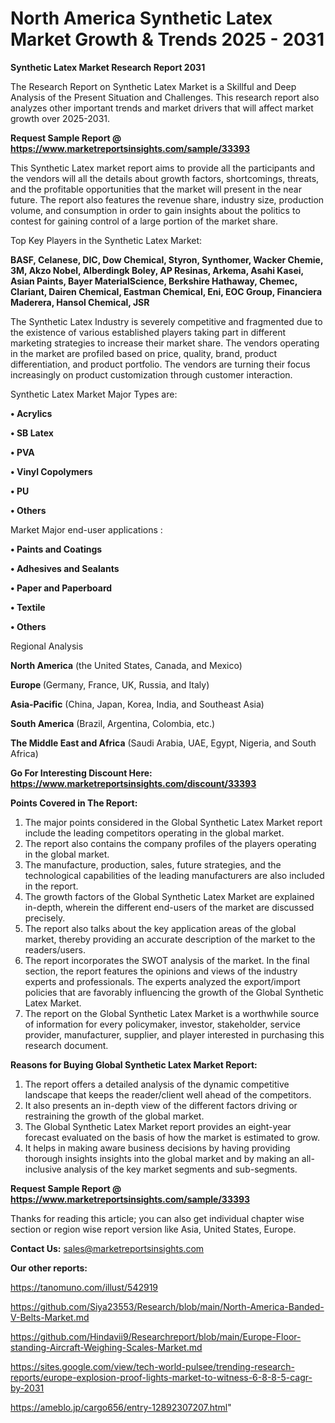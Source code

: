 # North America Synthetic Latex Market Growth & Trends 2025 - 2031

<strong>Synthetic Latex Market Research Report 2031</strong>

The Research Report on Synthetic Latex Market is a Skillful and Deep Analysis of the Present Situation and Challenges. This research report also analyzes other important trends and market drivers that will affect market growth over 2025-2031.

<strong>Request Sample Report @ <a href=https://www.marketreportsinsights.com/sample/33393>https://www.marketreportsinsights.com/sample/33393</a></strong>

This Synthetic Latex market report aims to provide all the participants and the vendors will all the details about growth factors, shortcomings, threats, and the profitable opportunities that the market will present in the near future. The report also features the revenue share, industry size, production volume, and consumption in order to gain insights about the politics to contest for gaining control of a large portion of the market share.

Top Key Players in the Synthetic Latex Market:

<strong>BASF, Celanese, DIC, Dow Chemical, Styron, Synthomer, Wacker Chemie, 3M, Akzo Nobel, Alberdingk Boley, AP Resinas, Arkema, Asahi Kasei, Asian Paints, Bayer MaterialScience, Berkshire Hathaway, Chemec, Clariant, Dairen Chemical, Eastman Chemical, Eni, EOC Group, Financiera Maderera, Hansol Chemical, JSR</strong>

The Synthetic Latex Industry is severely competitive and fragmented due to the existence of various established players taking part in different marketing strategies to increase their market share. The vendors operating in the market are profiled based on price, quality, brand, product differentiation, and product portfolio. The vendors are turning their focus increasingly on product customization through customer interaction.

Synthetic Latex Market Major Types are:

<strong>•  Acrylics

•  SB Latex

•  PVA

•  Vinyl Copolymers

•  PU

•  Others</strong>

Market Major end-user applications :

<strong>•  Paints and Coatings

•  Adhesives and Sealants

•  Paper and Paperboard

•  Textile

•  Others</strong>

Regional Analysis

</u><strong><b>North America</b></strong> (the United States, Canada, and Mexico)

<strong><b>Europe </b></strong>(Germany, France, UK, Russia, and Italy)

<strong><b>Asia-Pacific</b></strong> (China, Japan, Korea, India, and Southeast Asia)

<strong><b>South America</b></strong> (Brazil, Argentina, Colombia, etc.)

<strong><b>The Middle East and Africa</b></strong> (Saudi Arabia, UAE, Egypt, Nigeria, and South Africa)

<strong>Go For Interesting Discount Here: <a href=https://www.marketreportsinsights.com/discount/33393>https://www.marketreportsinsights.com/discount/33393</a></strong>

<strong>Points Covered in The Report:</strong>
<ol>
  <li>The major points considered in the Global Synthetic Latex Market report include the leading competitors operating in the global market.</li>
  <li>The report also contains the company profiles of the players operating in the global market.</li>
  <li>The manufacture, production, sales, future strategies, and the technological capabilities of the leading manufacturers are also included in the report.</li>
  <li>The growth factors of the Global Synthetic Latex Market are explained in-depth, wherein the different end-users of the market are discussed precisely.</li>
  <li>The report also talks about the key application areas of the global market, thereby providing an accurate description of the market to the readers/users.</li>
  <li>The report incorporates the SWOT analysis of the market. In the final section, the report features the opinions and views of the industry experts and professionals. The experts analyzed the export/import policies that are favorably influencing the growth of the Global Synthetic Latex Market.</li>
  <li>The report on the Global Synthetic Latex Market is a worthwhile source of information for every policymaker, investor, stakeholder, service provider, manufacturer, supplier, and player interested in purchasing this research document.</li>
</ol>
<strong>Reasons for Buying Global Synthetic Latex Market Report:</strong>

<ol>
  <li>The report offers a detailed analysis of the dynamic competitive landscape that keeps the reader/client well ahead of the competitors.</li>
  <li>It also presents an in-depth view of the different factors driving or restraining the growth of the global market.</li>
  <li>The Global Synthetic Latex Market report provides an eight-year forecast evaluated on the basis of how the market is estimated to grow.</li>
  <li>It helps in making aware business decisions by having providing thorough insights insights into the global market and by making an all-inclusive analysis of the key market segments and sub-segments.</li>
</ol>
<strong>Request Sample Report @ <a href=https://www.marketreportsinsights.com/sample/33393>https://www.marketreportsinsights.com/sample/33393</a></strong>


Thanks for reading this article; you can also get individual chapter wise section or region wise report version like Asia, United States, Europe.

<strong>Contact Us:</strong>
sales@marketreportsinsights.com

<strong>Our other reports:</strong>

<a href=https://tanomuno.com/illust/542919>https://tanomuno.com/illust/542919</a>

<a href=https://github.com/Siya23553/Research/blob/main/North-America-Banded-V-Belts-Market.md>https://github.com/Siya23553/Research/blob/main/North-America-Banded-V-Belts-Market.md</a>

<a href=https://github.com/Hindavii9/Researchreport/blob/main/Europe-Floor-standing-Aircraft-Weighing-Scales-Market.md>https://github.com/Hindavii9/Researchreport/blob/main/Europe-Floor-standing-Aircraft-Weighing-Scales-Market.md</a>

<a href=https://sites.google.com/view/tech-world-pulsee/trending-research-reports/europe-explosion-proof-lights-market-to-witness-6-8-8-5-cagr-by-2031>https://sites.google.com/view/tech-world-pulsee/trending-research-reports/europe-explosion-proof-lights-market-to-witness-6-8-8-5-cagr-by-2031</a>

<a href=https://ameblo.jp/cargo656/entry-12892307207.html>https://ameblo.jp/cargo656/entry-12892307207.html</a>"
